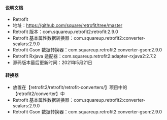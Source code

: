#### 说明文档
- Retrofit
- 地址：https://github.com/square/retrofit/tree/master
- Retrofit 版本：com.squareup.retrofit2:retrofit:2.9.0
- Retrofit 基本属性数据转换器：com.squareup.retrofit2:converter-scalars:2.9.0
- Retrofit Gson 数据转换器：com.squareup.retrofit2:converter-gson:2.9.0
- Retrofit Rxjava 适配器：com.squareup.retrofit2:adapter-rxjava2:2.7.2
- 源码版本最后更新时间：2021年5月21日

#### 转换器
- 放置在【retrofit2/retrofit/retrofit-converters/】项目中的【retrofit2/converter】中
- Retrofit 基本属性数据转换器：com.squareup.retrofit2:converter-scalars:2.9.0
- Retrofit Gson 数据转换器：com.squareup.retrofit2:converter-gson:2.9.0